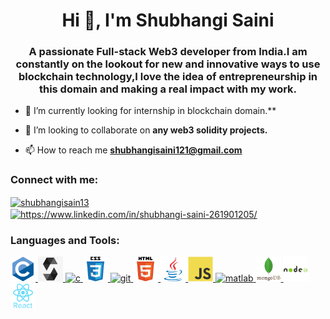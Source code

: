 <h1 align="center">Hi 👋, I'm Shubhangi Saini</h1>
<h3 align="center">A passionate Full-stack Web3 developer 
<img align="right" alt="" width="400" src="https://user-images.githubusercontent.com/89289113/208285411-5cc8cffe-1651-4477-a17a-808872db41a8.png
">
from India.I am constantly on the lookout for new and innovative ways to use blockchain technology,I love the idea of entrepreneurship in this domain and making a real impact with my work.</h3>

- 🔭 I’m currently looking for internship in blockchain domain.**

- 👯 I’m looking to collaborate on **any web3 solidity projects.**

- 📫 How to reach me **shubhangisaini121@gmail.com**

<h3 align="left">Connect with me:</h3>
<p align="left">
<a href="https://twitter.com/shubhangisain13" target="blank"><img align="center" src="https://raw.githubusercontent.com/rahuldkjain/github-profile-readme-generator/master/src/images/icons/Social/twitter.svg" alt="shubhangisain13" height="30" width="40" /></a>
<a href="https://linkedin.com/in/https://www.linkedin.com/in/shubhangi-saini-261901205/" target="blank"><img align="center" src="https://raw.githubusercontent.com/rahuldkjain/github-profile-readme-generator/master/src/images/icons/Social/linked-in-alt.svg" alt="https://www.linkedin.com/in/shubhangi-saini-261901205/" height="30" width="40" /></a>
</p>

<h3 align="left">Languages and Tools:</h3>
<p align="left"> <a href="https://www.cprogramming.com/" target="_blank" rel="noreferrer"> <img src="https://raw.githubusercontent.com/devicons/devicon/master/icons/c/c-original.svg" alt="c" width="40" height="40"/> </a>
  <a href="https://docs.soliditylang.org/en/v0.8.17/" target="_blank" rel="noreferrer"> <img src="https://raw.githubusercontent.com/kroim/profile/master/icons/icon_solidity.png" alt="c" width="40" height="40"/> </a> <a href="https://opensea.io/" target="_blank" rel="noreferrer"> <img src="https://camo.githubusercontent.com/8fa12887d7620d7106b3e15311d127a681d7d66e78c4d437114d90a3410dc8b6/68747470733a2f2f73746f726167652e676f6f676c65617069732e636f6d2f6f70656e7365612d7374617469632f4c6f676f6d61726b2f4c6f676f6d61726b2d426c75652e737667" alt="c" width="40" height="40"/> </a> <a href="https://www.w3schools.com/css/" target="_blank" rel="noreferrer"> <img src="https://raw.githubusercontent.com/devicons/devicon/master/icons/css3/css3-original-wordmark.svg" alt="css3" width="40" height="40"/> </a> <a href="https://git-scm.com/" target="_blank" rel="noreferrer"> <img src="https://www.vectorlogo.zone/logos/git-scm/git-scm-icon.svg" alt="git" width="40" height="40"/> </a> <a href="https://www.w3.org/html/" target="_blank" rel="noreferrer"> <img src="https://raw.githubusercontent.com/devicons/devicon/master/icons/html5/html5-original-wordmark.svg" alt="html5" width="40" height="40"/> </a> <a href="https://www.java.com" target="_blank" rel="noreferrer"> <img src="https://raw.githubusercontent.com/devicons/devicon/master/icons/java/java-original.svg" alt="java" width="40" height="40"/> </a> <a href="https://developer.mozilla.org/en-US/docs/Web/JavaScript" target="_blank" rel="noreferrer"> <img src="https://raw.githubusercontent.com/devicons/devicon/master/icons/javascript/javascript-original.svg" alt="javascript" width="40" height="40"/> </a> <a href="https://www.mathworks.com/" target="_blank" rel="noreferrer"> <img src="https://upload.wikimedia.org/wikipedia/commons/2/21/Matlab_Logo.png" alt="matlab" width="40" height="40"/> </a> <a href="https://www.mongodb.com/" target="_blank" rel="noreferrer"> <img src="https://raw.githubusercontent.com/devicons/devicon/master/icons/mongodb/mongodb-original-wordmark.svg" alt="mongodb" width="40" height="40"/> </a> <a href="https://nodejs.org" target="_blank" rel="noreferrer"> <img src="https://raw.githubusercontent.com/devicons/devicon/master/icons/nodejs/nodejs-original-wordmark.svg" alt="nodejs" width="40" height="40"/> </a> <a href="https://reactjs.org/" target="_blank" rel="noreferrer"> <img src="https://raw.githubusercontent.com/devicons/devicon/master/icons/react/react-original-wordmark.svg" alt="react" width="40" height="40"/> </a> </p>
